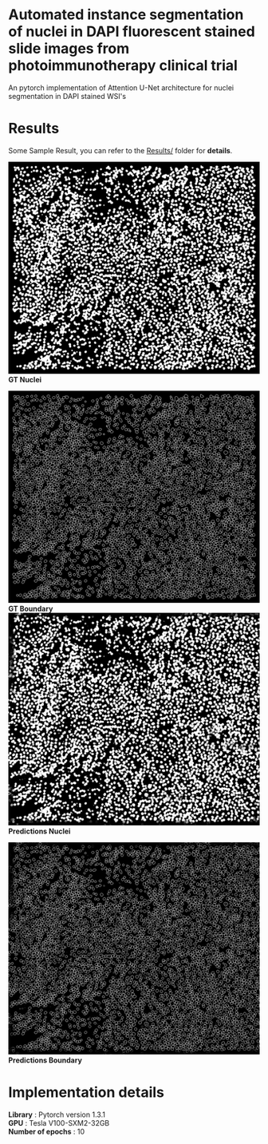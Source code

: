 # Automated instance segmentation of nuclei in DAPI fluorescent stained slide images from photoimmunotherapy clinical trial
An pytorch implementation of Attention U-Net architecture for nuclei segmentation in DAPI stained WSI's

# Results
Some Sample Result, you can refer to the [Results/](Results/) folder for **details**.

  ![GT Nuclei](Results/GT_R026_nuclei.jpg)
  **GT Nuclei**

  ![GT Boundary](Results/GT_R026_bound.jpg)
   **GT Boundary**
   ![GT Nuclei](Results/nuclei_R026.jpg)
  **Predictions Nuclei**

  ![GT Boundary](Results/bound_R026.jpg)
   **Predictions Boundary**

# Implementation details

**Library** : Pytorch version 1.3.1<br/>
**GPU** : Tesla V100-SXM2-32GB<br/>
**Number of epochs** : 10<br/>

 
